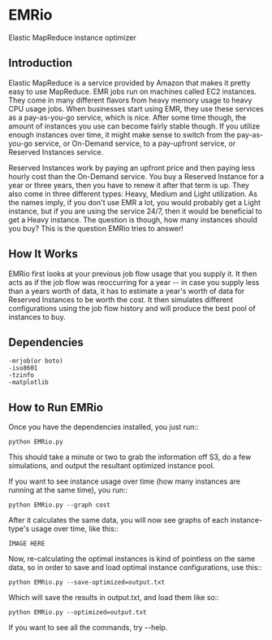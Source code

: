 EMRio
=====

Elastic MapReduce instance optimizer

Introduction
------------
Elastic MapReduce is a service provided by Amazon that makes it pretty easy to use MapReduce. EMR jobs run on machines called EC2 instances. They come in many different flavors from heavy memory usage to heavy CPU usage jobs. When businesses start using EMR, they use these services as a pay-as-you-go service, which is nice. After some time though, the amount of instances you use can become fairly stable though. If you utilize enough instances over time, it might make sense to switch from the pay-as-you-go service, or On-Demand service, to a pay-upfront service, or Reserved Instances service. 

Reserved Instances work by paying an upfront price and then paying less hourly cost than the On-Demand service. You buy a Reserved Instance for a year or three years, then you have to renew it after that term is up. They also come in three different types: Heavy, Medium and Light utilization. As the names imply, if you don't use EMR a lot, you would probably get a Light instance, but if you are using the service 24/7, then it would be beneficial to get a Heavy instance. The question is though, how many instances should you buy? This is the question EMRio tries to answer! 

How It Works
------------
EMRio first looks at your previous job flow usage that you supply it. It then acts as if the job flow was reoccurring for a year -- in case you supply less than a years worth of data, it has to estimate a year's worth of data for Reserved Instances to be worth the cost. It then simulates different configurations using the job flow history and will produce the best pool of instances to buy. 

Dependencies
------------
	-mrjob(or boto)
	-iso8601
	-tzinfo
	-matplotlib
How to Run EMRio
----------------
Once you have the dependencies installed, you just run::

	python EMRio.py

This should take a minute or two to grab the information off S3, do a few simulations, and output the resultant optimized instance pool. 

If you want to see instance usage over time (how many instances are running at the same time), you run::

	python EMRio.py --graph cost

After it calculates the same data, you will now see graphs of each instance-type's usage over time, like this::

	IMAGE HERE

Now, re-calculating the optimal instances is kind of pointless on the same data, so in order to save and load optimal instance configurations, use this::

	python EMRio.py --save-optimized=output.txt

Which will save the results in output.txt, and load them like so::

	python EMRio.py --optimized=output.txt

If you want to see all the commands, try --help.